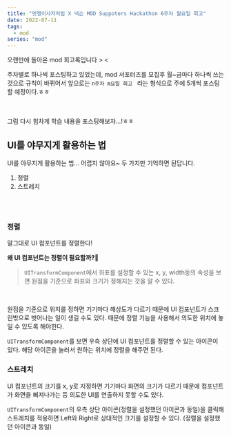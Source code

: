```yaml
---
title: "멋쟁이사자처럼 X 넥슨 MOD Suppoters Hackathon 6주차 월요일 회고"
date: 2022-07-11
tags:
  - mod
series: "mod"
---
```








오랜만에 돌아온 mod 회고록입니다 > < <br/>

주차별로 하나씩 포스팅하고 있었는데, mod 서포터즈를 모집후 월~금마다 하나씩 쓰는 것으로 규칙이 바뀌어서 앞으로는 `n주차 m요일 회고 ` 라는 형식으로 주에 5개씩 포스팅할 예정이다.ㅎㅎ<br/><br/><br/>

그럼 다시 힘차게 학습 내용을 포스팅해보자...!ㅎㅎ



## UI를 야무지게 활용하는 법

UI를 야무지게 활용하는 법... 어렵지 않아요~  두 가지만 기억하면 된답니다.<br/>

1. 정렬
2. 스트레치

<br/><br/>

### 정렬

말그대로 UI 컴포넌트를 정렬한다!<br/>

**왜 UI 컴포넌트는 정렬이 필요할까?🤔**<br/>

> `UITransformComponent`에서 좌표를 설정할 수 있는 x, y, width등의 속성을 보면 원점을 기준으로 좌표와 크기가 정해지는 것을 알 수 있다. <br/>

<br/>

원점을 기준으로 위치를 정하면 기기마다 해상도가 다르기 때문에 UI 컴포넌트가 스크린밖으로 벗어나는 일이 생길 수도 있다. 때문에 정렬 기능을 사용해서 의도한 위치에 놓일 수 있도록 해야한다.<br/>

`UITransformComponent`를 보면 우측 상단에 UI 컴포넌트를 정렬할 수 있는 아이콘이 있다. 해당 아이콘을 눌러서 원하는 위치에 정렬을 해주면 된다.



### 스트레치

UI 컴포넌트의 크기를 x, y로 지정하면 기기마다 화면의 크기가 다르기 때문에 컴포넌트가 화면을 삐져나가는 등 의도한 UI를 연출하지 못할 수도 있다.

`UITransformComponent`의 우측 상단 아이콘(정렬을 설정했던 아이콘과 동일)을 클릭해 스트레치를 적용하면 Left와 Right로 상대적인 크기를 설정할 수 있다. (정렬을 설정했던 아이콘과 동일)

